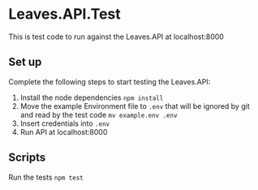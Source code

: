 # Leaves.API.Test

This is test code to run against the Leaves.API at localhost:8000

## Set up

Complete the following steps to start testing the Leaves.API:

1. Install the node dependencies `npm install`
2. Move the example Environment file to `.env` that will be ignored by git and read by the test code `mv example.env .env`
3. Insert credentials into `.env`
4. Run API at localhost:8000

## Scripts

Run the tests `npm test`
